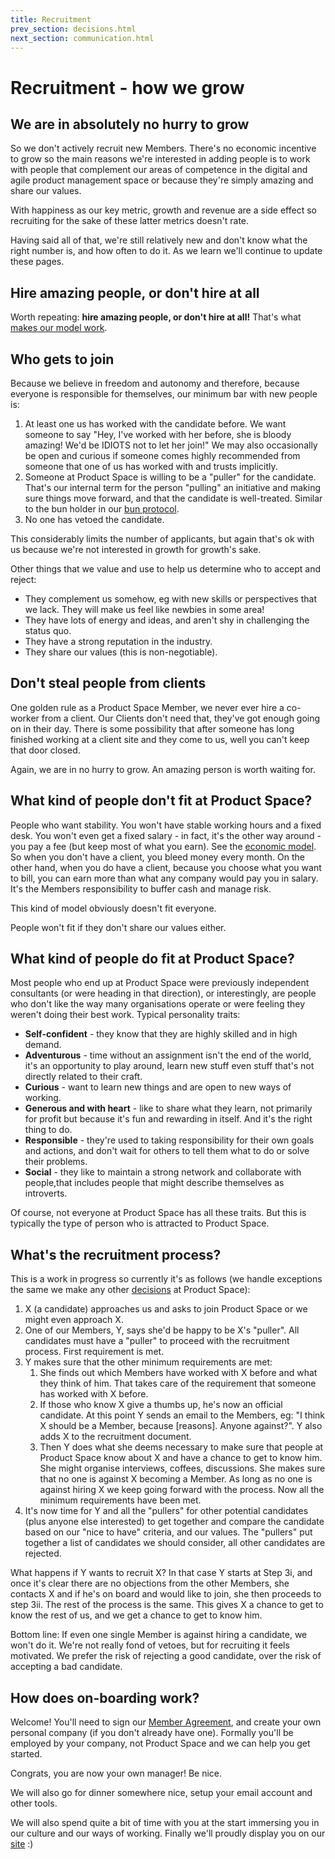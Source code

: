```yaml
---
title: Recruitment
prev_section: decisions.html
next_section: communication.html
---
```


Recruitment - how we grow
=========================

We are in absolutely no hurry to grow
--------------------------

So we don't actively recruit new Members. There's no economic incentive to grow so the main reasons we're interested in adding people is to work with people that complement our areas of competence in the digital and agile product management space or because they're simply amazing and share our values. 

With happiness as our key metric, growth and revenue are a side effect so recruiting for the sake of these latter metrics doesn't rate.

Having said all of that, we're still relatively new and don't know what the right number is, and how often to do it. As we learn we'll continue to update these pages. 

Hire amazing people, or don't hire at all
-----------------------------------------

Worth repeating: **hire amazing people, or don't hire at all!**
That's what [makes our model work](why-this-works.html).

Who gets to join
----------------

Because we believe in freedom and autonomy and therefore, because everyone is responsible for themselves, our minimum bar with new people is:

1.  At least one us has worked with the candidate before. We want someone to say "Hey, I've worked with her before, she is bloody amazing! We'd be IDIOTS not to let her join!" We may also occasionally be open and curious if someone comes highly recommended from someone that one of us has worked with and trusts implicitly. 
2.  Someone at Product Space is willing to be a "puller" for the candidate. That's our internal term for the person "pulling" an initiative and making sure things move forward, and that the candidate is well-treated. Similar to the bun holder in our [bun protocol](bun-protocol.html).
3.  No one has vetoed the candidate.

This considerably limits the number of applicants, but again that's ok with us because we're not interested in growth for growth's sake.

Other things that we value and use to help us determine who to accept and reject:

-   They complement us somehow, eg with new skills or perspectives that we lack. They will make us feel like newbies in some area!
-   They have lots of energy and ideas, and aren't  shy in challenging the status quo.
-   They have a strong reputation in the industry.
-   They share our values (this is non-negotiable).

Don't steal people from clients
--------------------------------

One golden rule as a Product Space Member, we never ever hire a co-worker from a client. Our Clients don't need that, they've got enough going on in their day. There is some possibility that after someone has long finished working at a client site and they come to us, well you can't keep that door closed.

Again, we are in no hurry to grow. An amazing person is worth waiting for.

What kind of people don't fit at Product Space?
---------------------------------------

People who want stability. You won't have stable working hours and a fixed desk. You won't even get a fixed salary - in fact, it's the other way around - you pay a fee (but keep most of what you earn). See the [economic model](economic-model.html). So when you don't have a client, you bleed money every month. On the other hand, when you do have a client, because you choose what you want to bill, you can earn more than what any company would pay you in salary. It's the Members responsibility to buffer cash and manage risk.

This kind of model obviously doesn't fit everyone.

People won't fit if they don't share our values either. 

What kind of people do fit at Product Space?
------------------------------------

Most people who end up at Product Space were previously independent consultants (or were heading in that direction), or interestingly, are people who don't like the way many organisations operate or were feeling they weren't doing their best work.  Typical personality traits:

-   **Self-confident** - they know that they are highly skilled and in high demand.
-   **Adventurous** - time without an assignment isn't the end of the world, it's an opportunity to play around, learn new stuff even stuff that's not directly related to their craft.
-   **Curious** - want to learn new things and are open to new ways of working. 
-   **Generous and with heart** - like to share what they learn, not primarily for profit but because it's fun and rewarding in itself. And it's the right thing to do.
-   **Responsible** - they're used to taking responsibility for their own goals and actions, and don't wait for others to tell them what to do or solve their problems.
-   **Social** - they like to maintain a strong network and collaborate with people,that includes people that might describe themselves as introverts.

Of course, not everyone at Product Space has all these traits. But this is typically the type of person who is attracted to Product Space.

What's the recruitment process?
-------------------------------

This is a work in progress so currently it's as follows (we handle exceptions the same we make any other [decisions](decisions.html) at Product Space):

1.  X (a candidate) approaches us and asks to join Product Space or we might even approach X.
2.  One of our Members, Y, says she'd be happy to be X's "puller". All candidates must have a "puller" to proceed with the recruitment process. First requirement is met.
3.  Y makes sure that the other minimum requirements are met:
    1.  She finds out which Members have worked with X before and what they think of him. That takes care of the requirement that someone has worked with X before.
    2.  If those who know X give a thumbs up, he's now an official candidate. At this point Y sends an email to the Members, eg:  "I think X should be a Member, because \[reasons\]. Anyone against?". Y also adds X to the recruitment document.
    3.  Then Y does what she deems necessary to make sure that people at Product Space know about X and have a chance to get to know him. She might organise interviews, coffees, discussions. She makes sure that no one is against X becoming a Member. As long as no one is against hiring X we keep going forward with the process. Now all the minimum requirements have been met.
4.  It's now time for Y and all the "pullers" for other potential candidates (plus anyone else interested) to get together and compare the candidate based on our "nice to have" criteria, and our values. The "pullers" put together a list of candidates we should consider, all other candidates are rejected.

What happens if Y wants to recruit X? In that case Y starts at Step 3i, and once it's clear there are no objections from the other Members, she contacts X and if he's on board and would like to join, she then proceeds to step 3ii. The rest of the process is the same. This gives X a chance to get to know the rest of us, and we get a chance to get to know him.

Bottom line: If even one single Member is against hiring a candidate, we won't do it. We're not really fond of vetoes, but for recruiting it feels motivated. We prefer the risk of rejecting a good candidate, over the risk of accepting a bad candidate.

How does on-boarding work?
--------------------------

Welcome! You'll need to sign our [Member Agreement](shareholder-contract-en.html), and create your own personal company (if you don't already have one). Formally you'll be employed by your company, not Product Space and we can help you get started.

Congrats, you are now your own manager! Be nice.

We will also go for dinner somewhere nice, setup your email account and other tools. 

We will also spend quite a bit of time with you at the start immersing you in our culture and our ways of working. Finally we'll proudly display you on our [site](https://www.theproductspace.com/) :)
